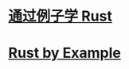 # [通过例子学 Rust](https://rustwiki.org/zh-CN/rust-by-example/index.html)
# [Rust by Example](https://doc.rust-lang.org/rust-by-example/)
